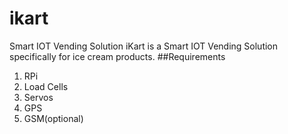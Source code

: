 # ikart
Smart IOT Vending Solution
iKart is a Smart IOT Vending Solution specifically for ice cream products.
##Requirements
1. RPi
2. Load Cells
3. Servos
4. GPS
5. GSM(optional)
